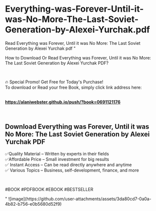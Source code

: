 # Everything-was-Forever-Until-it-was-No-More-The-Last-Soviet-Generation-by-Alexei-Yurchak.pdf
Read Everything was Forever, Until it was No More: The Last Soviet Generation by Alexei Yurchak pdf
"<p>How to Download Or Read Everything was Forever, Until it was No More: The Last Soviet Generation by Alexei Yurchak PDF?</p>
<p>&nbsp;</p>
<p>&#128293;  Special Promo! Get Free for Today's Purchase!<br />To download or Read your free Book, simply click link address here:&nbsp;<br />&nbsp;</p>
<p><a href=""https://alaniwebster.github.io/push/?book=0691121176""><strong>https://alaniwebster.github.io/push/?book=0691121176</strong></a></p>
<p>&nbsp;</p>
<h2>Download Everything was Forever, Until it was No More: The Last Soviet Generation by Alexei Yurchak PDF</h2>
<p>&#x2705;Quality Material &ndash; Written by experts in their fields<br />&#x2705;Affordable Price &ndash; Small investment for big results<br />&#x2705; Instant Access &ndash; Can be read directly anywhere and anytime<br />&#x2705; Various Topics &ndash; Business, self-development, finance, and more</p>
<p>&nbsp;</p>
<p>#BOOK #PDFBOOK #EBOOK #BESTSELLER</p>
"
![image](https://github.com/user-attachments/assets/3da80cd7-0a0a-4b82-b756-e0b5680d52f9)
